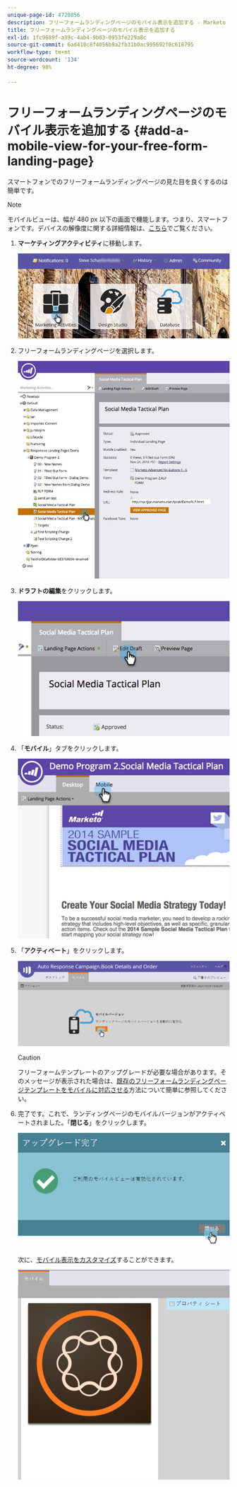 ```yaml
---
unique-page-id: 4720856
description: フリーフォームランディングページのモバイル表示を追加する - Marketo ドキュメント - 製品ドキュメント
title: フリーフォームランディングページのモバイル表示を追加する
exl-id: 1fc9689f-a39c-4ab4-9b03-0953fe229a8c
source-git-commit: 6ad418c8f4056b9a2fb31b0ac995692f0c618795
workflow-type: tm+mt
source-wordcount: '134'
ht-degree: 98%

---
```


# フリーフォームランディングページのモバイル表示を追加する {#add-a-mobile-view-for-your-free-form-landing-page}

スマートフォンでのフリーフォームランディングページの見た目を良くするのは簡単です。

>[!NOTE]
>
>モバイルビューは、幅が 480 px 以下の画面で機能します。つまり、スマートフォンです。デバイスの解像度に関する詳細情報は、[こちら](https://www.mydevice.io/)でご覧ください。

1. **マーケティングアクティビティ**&#x200B;に移動します。

   ![](assets/login-marketing-activities-3.png)

1. フリーフォームランディングページを選択します。

   ![](assets/choose-landing-page.jpg)

1. **ドラフトの編集**&#x200B;をクリックします。

   ![](assets/image2015-1-22-15-3a38-3a12.png)

1. 「**モバイル**」タブをクリックします。

   ![](assets/image2015-1-22-16-3a46-3a10.png)

1. 「**アクティベート**」をクリックします。

   ![](assets/image2015-1-22-15-3a48-3a47.png)

   >[!CAUTION]
   >
   >フリーフォームテンプレートのアップグレードが必要な場合があります。そのメッセージが表示された場合は、[既存のフリーフォームランディングページテンプレートをモバイルに対応させる](/help/marketo/product-docs/demand-generation/landing-pages/landing-page-templates/make-an-existing-free-form-landing-page-template-mobile-compatible.md)方法について簡単に参照してください。

1. 完了です。これで、ランディングページのモバイルバージョンがアクティベートされました。「**閉じる**」をクリックします。

   ![](assets/image2015-1-22-16-3a44-3a37.png)

   次に、[モバイル表示をカスタマイズ](/help/marketo/product-docs/demand-generation/landing-pages/free-form-landing-pages/customize-mobile-view-for-your-free-form-landing-page.md)することができます。

   ![](assets/image2015-1-22-16-3a47-3a16.png)
